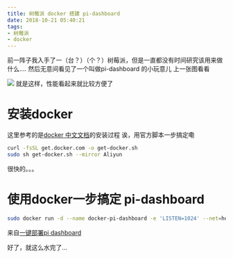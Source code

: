 ```yaml
---
title: 树莓派 docker 搭建 pi-dashboard
date: 2018-10-21 05:40:21
tags:
- 树莓派
- docker
---
```


前一阵子我入手了一（台？）（个？）树莓派，但是一直都没有时间研究该用来做什么.... 然后无意间看见了一个叫做pi-dashboard 的小玩意儿 上一张图看看
<!--more-->
![](https://cdn.lvcshu.info/img/upload/1812/a6430c02dba0e979.png)
就是这样，性能看起来就比较方便了

# 安装docker
这里参考的是[docker 中文文档](https://yeasy.gitbooks.io/docker_practice/install/raspberry-pi.html)的安装过程
诶，用官方脚本一步搞定嘞
```bash
curl -fsSL get.docker.com -o get-docker.sh
sudo sh get-docker.sh --mirror Aliyun
```

很快的。。。

# 使用docker一步搞定 pi-dashboard

```bash
sudo docker run -d --name docker-pi-dashboard -e 'LISTEN=1024' --net=host ecat/docker-pi-dashboard
```
来自[一键部署pi dashboard](https://zhuanlan.zhihu.com/p/34923907)

好了，就这么水完了...